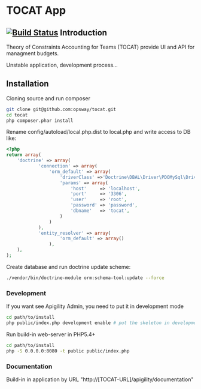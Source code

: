 TOCAT App
=======================
[![Build Status](https://travis-ci.org/opsway/tocat.svg)](https://travis-ci.org/opsway/tocat)
Introduction
------------
Theory of Constraints Accounting for Teams (TOCAT) provide UI and API for managment budgets.

Unstable application, development process...

Installation
------------

Cloning source and run composer
```bash
git clone git@github.com:opsway/tocat.git
cd tocat
php composer.phar install
```

Rename config/autoload/local.php.dist to local.php and write access to DB like:
```php
<?php
return array(
    'doctrine' => array(
            'connection' => array(
                'orm_default' => array(
                    'driverClass' =>'Doctrine\DBAL\Driver\PDOMySql\Driver',
                    'params' => array(
                        'host'     => 'localhost',
                        'port'     => '3306',
                        'user'     => 'root',
                        'password' => 'password',
                        'dbname'   => 'tocat',
                    )
                )
            ),
            'entity_resolver' => array(
                    'orm_default' => array()
                ),
    ),
);
```

Create database and run doctrine update scheme:
```bash
./vendor/bin/doctrine-module orm:schema-tool:update --force
```

### Development

If you want see Apigility Admin, you need to put it in development mode

```bash
cd path/to/install
php public/index.php development enable # put the skeleton in development mode
```

Run build-in web-server in PHP5.4+

```bash
cd path/to/install
php -S 0.0.0.0:8080 -t public public/index.php
```


### Documentation

Build-in in application by URL "http://[TOCAT-URL]/apigility/documentation"
